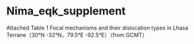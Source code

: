 # Nima_eqk_supplement
Attached Table 1 Focal mechanisms and their dislocation types in Lhasa Terrane（30°N -32°N，79.5°E -92.5°E）（from GCMT）
